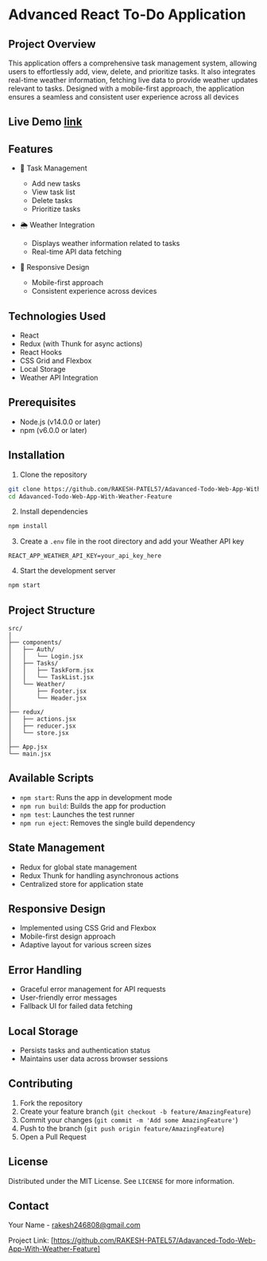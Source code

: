# Advanced React To-Do Application

## Project Overview

This application offers a comprehensive task management system, allowing users to effortlessly add, view, delete, and prioritize tasks. It also integrates real-time weather information, fetching live data to provide weather updates relevant to tasks. Designed with a mobile-first approach, the application ensures a seamless and consistent user experience across all devices

## Live Demo [link](https://advanced-todo-weather-feature.netlify.app/)

## Features

- 🚀 Task Management
  - Add new tasks
  - View task list
  - Delete tasks
  - Prioritize tasks

- 🌦️ Weather Integration
  - Displays weather information related to tasks
  - Real-time API data fetching

- 📱 Responsive Design
  - Mobile-first approach
  - Consistent experience across devices

## Technologies Used

- React
- Redux (with Thunk for async actions)
- React Hooks
- CSS Grid and Flexbox
- Local Storage
- Weather API Integration

## Prerequisites

- Node.js (v14.0.0 or later)
- npm (v6.0.0 or later)

## Installation

1. Clone the repository
```bash
git clone https://github.com/RAKESH-PATEL57/Adavanced-Todo-Web-App-With-Weather-Feature
cd Adavanced-Todo-Web-App-With-Weather-Feature
```

2. Install dependencies
```bash
npm install
```

3. Create a `.env` file in the root directory and add your Weather API key
```
REACT_APP_WEATHER_API_KEY=your_api_key_here
```

4. Start the development server
```bash
npm start
```

## Project Structure

```
src/
│
├── components/
│   ├── Auth/
│   │   └── Login.jsx
│   ├── Tasks/
│   │   ├── TaskForm.jsx
│   │   └── TaskList.jsx
│   └── Weather/
│       ├── Footer.jsx
│       └── Header.jsx
│
├── redux/
│   ├── actions.jsx
│   ├── reducer.jsx
│   └── store.jsx
│
├── App.jsx
└── main.jsx
```

## Available Scripts

- `npm start`: Runs the app in development mode
- `npm run build`: Builds the app for production
- `npm test`: Launches the test runner
- `npm run eject`: Removes the single build dependency

## State Management

- Redux for global state management
- Redux Thunk for handling asynchronous actions
- Centralized store for application state

## Responsive Design

- Implemented using CSS Grid and Flexbox
- Mobile-first design approach
- Adaptive layout for various screen sizes

## Error Handling

- Graceful error management for API requests
- User-friendly error messages
- Fallback UI for failed data fetching

## Local Storage

- Persists tasks and authentication status
- Maintains user data across browser sessions

## Contributing

1. Fork the repository
2. Create your feature branch (`git checkout -b feature/AmazingFeature`)
3. Commit your changes (`git commit -m 'Add some AmazingFeature'`)
4. Push to the branch (`git push origin feature/AmazingFeature`)
5. Open a Pull Request

## License

Distributed under the MIT License. See `LICENSE` for more information.

## Contact

Your Name - rakesh246808@gmail.com

Project Link: [https://github.com/RAKESH-PATEL57/Adavanced-Todo-Web-App-With-Weather-Feature]